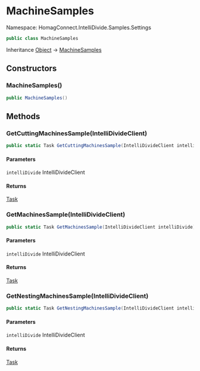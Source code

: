 # MachineSamples

Namespace: HomagConnect.IntelliDivide.Samples.Settings

```csharp
public class MachineSamples
```

Inheritance [Object](https://docs.microsoft.com/en-us/dotnet/api/system.object) → [MachineSamples](./homagconnect.intellidivide.samples.settings.machinesamples.md)

## Constructors

### **MachineSamples()**

```csharp
public MachineSamples()
```

## Methods

### **GetCuttingMachinesSample(IntelliDivideClient)**

```csharp
public static Task GetCuttingMachinesSample(IntelliDivideClient intelliDivide)
```

#### Parameters

`intelliDivide` IntelliDivideClient<br>

#### Returns

[Task](https://docs.microsoft.com/en-us/dotnet/api/system.threading.tasks.task)<br>

### **GetMachinesSample(IntelliDivideClient)**

```csharp
public static Task GetMachinesSample(IntelliDivideClient intelliDivide)
```

#### Parameters

`intelliDivide` IntelliDivideClient<br>

#### Returns

[Task](https://docs.microsoft.com/en-us/dotnet/api/system.threading.tasks.task)<br>

### **GetNestingMachinesSample(IntelliDivideClient)**

```csharp
public static Task GetNestingMachinesSample(IntelliDivideClient intelliDivide)
```

#### Parameters

`intelliDivide` IntelliDivideClient<br>

#### Returns

[Task](https://docs.microsoft.com/en-us/dotnet/api/system.threading.tasks.task)<br>
